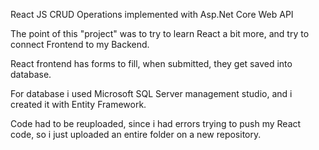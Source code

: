 
React JS CRUD Operations implemented with Asp.Net Core Web API

The point of this "project" was to try to learn React a bit more, and try to connect Frontend to my Backend.

React frontend has forms to fill, when submitted, they get saved into database.

For database i used Microsoft SQL Server management studio, and i created it with Entity Framework.

Code had to be reuploaded, since i had errors trying to push my React code, so i just uploaded an entire folder on a new repository.


